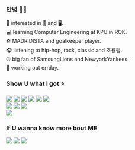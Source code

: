 ### 안녕 👋🏻

👀 interested in 📸 and 🖥.   
💻 learning Computer Engineering at KPU in ROK.  
⚽️ MADRIDISTA and goalkeeper player.  
🎧 listening to hip-hop, rock, classic and 조용필.  
⚾️ big fan of SamsungLions and NewyorkYankees.  
💪 working out errday.  

### Show U what I got ⭐️
<img src="https://img.shields.io/badge/Swift-red?style=flat-square&logo=Swift&logoColor=white"/></a>
<img src="https://img.shields.io/badge/kotlin-brightgreen?style=flat-square&logo=Kotlin&logoColor=white"/></a>
<img src="https://img.shields.io/badge/Python-yellow?style=flat-square&logo=Python&logoColor=white"/></a>
<img src="https://img.shields.io/badge/C-lightgray?style=flat-square&logo=C&logoColor=white"/></a>
<img src="https://img.shields.io/badge/JAVA-orange?style=flat-square&logo=Java&logoColor=white"/></a>
<img src="https://img.shields.io/badge/C%2B%2B-blueviolet?style=flat-square&logo=C%2B%2B&logoColor=white"/></a>  
<img src="https://img.shields.io/badge/FireBase-orange?style=flat-square&logo=Firebase&logoColor=white"/></a>
<img src="https://img.shields.io/badge/Rhino7-gray?style=flat-square&logo=Rhinoceros&logoColor=white"/></a>
<img src="https://img.shields.io/badge/Docker-blue?style=flat-square&logo=Docker&logoColor=white"/></a>  
<img src="https://img.shields.io/badge/FIFAOnline4-blue?style=flat-square&logo=FIFA&logoColor=white"/></a>

### If U wanna know more bout ME
<a href="https://www.instagram.com/boifromangye/"><img src="https://img.shields.io/badge/Instagram-ff69b4?style=flat-square&logo=Instagram&logoColor=white&link=https://www.instagram.com/boifromangye/"/></a>
<a href="https://blog.naver.com/go6660"><img src="https://img.shields.io/badge/Blog-green?style=flat-square&logo=Naver&logoColor=white&link=https://blog.naver.com/go6660"/></a>
<a href="https://soundcloud.com/mataewoos03"><img src="https://img.shields.io/badge/Soundcloud-red?style=flat-square&logo=SoundCloud&logoColor=white&link=https://soundcloud.com/mataewoos03"/></a>
